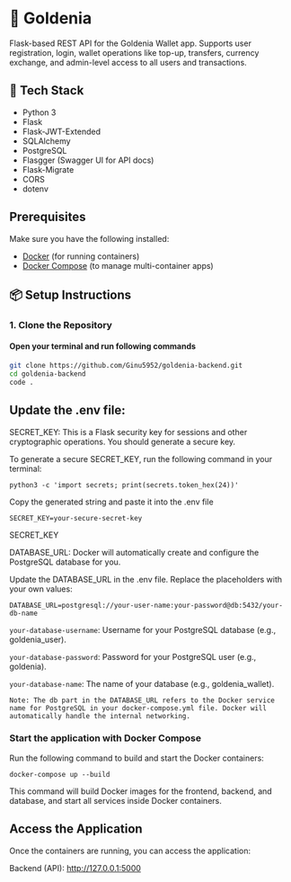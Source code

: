 # 🌟 Goldenia 

Flask-based REST API for the Goldenia Wallet app. Supports user registration, login, wallet operations like top-up, transfers, currency exchange, and admin-level access to all users and transactions.

## 🚀 Tech Stack

- Python 3
- Flask
- Flask-JWT-Extended
- SQLAlchemy
- PostgreSQL
- Flasgger (Swagger UI for API docs)
- Flask-Migrate
- CORS
- dotenv

## Prerequisites

Make sure you have the following installed:

- [Docker](https://www.docker.com/get-started) (for running containers)
- [Docker Compose](https://docs.docker.com/compose/install/) (to manage multi-container apps)


## 📦 Setup Instructions

### 1. Clone the Repository
#### Open your terminal and run following commands 
```bash
git clone https://github.com/Ginu5952/goldenia-backend.git
cd goldenia-backend
code .
```

## Update the .env file:


SECRET_KEY: This is a Flask security key for sessions and other cryptographic operations. You should generate a secure key.

To generate a secure SECRET_KEY, run the following command in your terminal:

```
python3 -c 'import secrets; print(secrets.token_hex(24))'

```

Copy the generated string and paste it into the .env file 

```
SECRET_KEY=your-secure-secret-key

```
SECRET_KEY

DATABASE_URL: Docker will automatically create and configure the PostgreSQL database for you.

Update the DATABASE_URL in the .env file. Replace the placeholders with your own values:
```
DATABASE_URL=postgresql://your-user-name:your-password@db:5432/your-db-name

```
`your-database-username`: Username for your PostgreSQL database (e.g., goldenia_user).

`your-database-password`: Password for your PostgreSQL user (e.g., goldenia).

`your-database-name`: The name of your database (e.g., goldenia_wallet).

`Note: The db part in the DATABASE_URL refers to the Docker service name for PostgreSQL in your docker-compose.yml file. Docker will automatically handle the internal networking.`

### Start the application with Docker Compose
Run the following command to build and start the Docker containers:

```
docker-compose up --build
````
This command will build Docker images for the frontend, backend, and database, and start all services inside Docker containers.

## Access the Application

Once the containers are running, you can access the application:

Backend (API): http://127.0.0.1:5000






